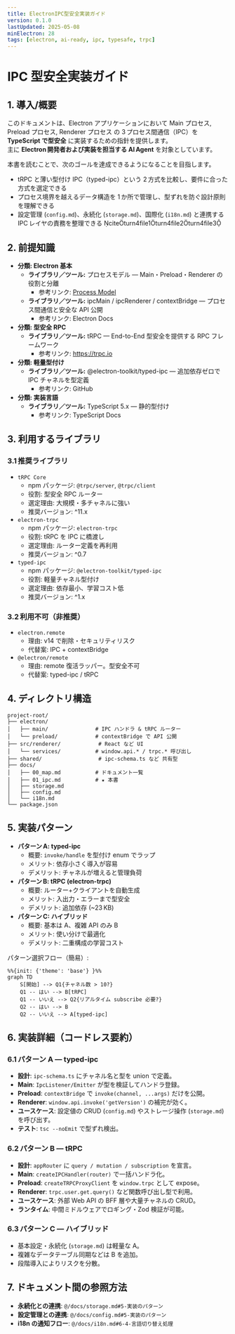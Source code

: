 ```yaml
---
title: ElectronIPC型安全実装ガイド
version: 0.1.0
lastUpdated: 2025-05-08
minElectron: 28
tags: [electron, ai-ready, ipc, typesafe, trpc]
---
```


# IPC 型安全実装ガイド

## 1. 導入/概要

このドキュメントは、Electron アプリケーションにおいて Main プロセス, Preload プロセス, Renderer プロセス の 3 プロセス間通信（IPC）を **TypeScript で型安全** に実装するための指針を提供します。  
主に **Electron 開発者および実装を担当する AI Agent** を対象としています。

本書を読むことで、次のゴールを達成できるようになることを目指します。

- tRPC と薄い型付け IPC（typed-ipc）という 2 方式を比較し、要件に合った方式を選定できる
- プロセス境界を越えるデータ構造を 1 か所で管理し、型ずれを防ぐ設計原則を理解できる
- 設定管理 (`config.md`)、永続化 (`storage.md`)、国際化 (`i18n.md`) と連携する IPC レイヤの責務を整理できる citeturn4file1turn4file2turn4file3

## 2. 前提知識

- **分類: Electron 基本**
  - **ライブラリ／ツール:** プロセスモデル — Main・Preload・Renderer の役割と分離
    - 参考リンク: [Process Model](https://www.electronjs.org/docs/latest/tutorial/process-model)
  - **ライブラリ／ツール:** ipcMain / ipcRenderer / contextBridge — プロセス間通信と安全な API 公開
    - 参考リンク: Electron Docs
- **分類: 型安全 RPC**
  - **ライブラリ／ツール:** tRPC — End-to-End 型安全を提供する RPC フレームワーク
    - 参考リンク: <https://trpc.io>
- **分類: 軽量型付け**
  - **ライブラリ／ツール:** @electron-toolkit/typed-ipc — 追加依存ゼロで IPC チャネルを型定義
    - 参考リンク: GitHub
- **分類: 実装言語**
  - **ライブラリ／ツール:** TypeScript 5.x — 静的型付け
    - 参考リンク: TypeScript Docs

## 3. 利用するライブラリ

### 3.1 推奨ライブラリ

- `tRPC Core`
  - npm パッケージ: `@trpc/server`, `@trpc/client`
  - 役割: 型安全 RPC ルーター
  - 選定理由: 大規模・多チャネルに強い
  - 推奨バージョン: ^11.x
- `electron-trpc`
  - npm パッケージ: `electron-trpc`
  - 役割: tRPC を IPC に橋渡し
  - 選定理由: ルーター定義を再利用
  - 推奨バージョン: ^0.7
- `typed-ipc`
  - npm パッケージ: `@electron-toolkit/typed-ipc`
  - 役割: 軽量チャネル型付け
  - 選定理由: 依存最小、学習コスト低
  - 推奨バージョン: ^1.x

### 3.2 利用不可（非推奨）

- `electron.remote`
  - 理由: v14 で削除・セキュリティリスク
  - 代替案: IPC + contextBridge
- `@electron/remote`
  - 理由: remote 復活ラッパー。型安全不可
  - 代替案: typed-ipc / tRPC

## 4. ディレクトリ構造

```text
project-root/
├── electron/
│   ├── main/               # IPC ハンドラ & tRPC ルーター
│   └── preload/            # contextBridge で API 公開
├── src/renderer/            # React など UI
│   └── services/           # window.api.* / trpc.* 呼び出し
├── shared/                  # ipc-schema.ts など 共有型
├── docs/
│   ├── 00_map.md           # ドキュメント一覧
│   ├── 01_ipc.md           # ★ 本書
│   ├── storage.md
│   ├── config.md
│   └── i18n.md
└── package.json
```

## 5. 実装パターン

- **パターン A: typed-ipc**
  - 概要: `invoke/handle` を型付け enum でラップ
  - メリット: 依存小さく導入が容易
  - デメリット: チャネルが増えると管理負荷
- **パターン B: tRPC (electron-trpc)**
  - 概要: ルーター+クライアントを自動生成
  - メリット: 入出力・エラーまで型安全
  - デメリット: 追加依存 (~23 KB)
- **パターン C: ハイブリッド**
  - 概要: 基本は A、複雑 API のみ B
  - メリット: 使い分けで最適化
  - デメリット: 二重構成の学習コスト

パターン選択フロー（簡易）:

```mermaid
%%{init: {'theme': 'base'} }%%
graph TD
    S[開始] --> Q1{チャネル数 > 10?}
    Q1 -- はい --> B[tRPC]
    Q1 -- いいえ --> Q2{リアルタイム subscribe 必要?}
    Q2 -- はい --> B
    Q2 -- いいえ --> A[typed-ipc]
```

## 6. 実装詳細（コードレス要約）

### 6.1 パターン A — typed-ipc

- **設計**: `ipc-schema.ts` にチャネル名と型を union で定義。
- **Main**: `IpcListener/Emitter` が型を検証してハンドラ登録。
- **Preload**: `contextBridge` で `invoke(channel, ...args)` だけを公開。
- **Renderer**: `window.api.invoke('getVersion')` の補完が効く。
- **ユースケース**: 設定値の CRUD (`config.md`) やストレージ操作 (`storage.md`) を呼び出す。
- **テスト**: `tsc --noEmit` で型ずれ検出。

### 6.2 パターン B — tRPC

- **設計**: `appRouter` に `query / mutation / subscription` を宣言。
- **Main**: `createIPCHandler(router)` で一括ハンドラ化。
- **Preload**: `createTRPCProxyClient` を `window.trpc` として expose。
- **Renderer**: `trpc.user.get.query()` など関数呼び出し型で利用。
- **ユースケース**: 外部 Web API の BFF 層や大量チャネルの CRUD。
- **ランタイム**: 中間ミドルウェアでロギング・Zod 検証が可能。

### 6.3 パターン C — ハイブリッド

- 基本設定・永続化 (`storage.md`) は軽量な A。
- 複雑なデータテーブル同期などは B を追加。
- 段階導入によりリスクを分散。

## 7. ドキュメント間の参照方法

- **永続化との連携**: `@/docs/storage.md#5-実装のパターン`
- **設定管理との連携**: `@/docs/config.md#5-実装のパターン`
- **i18n の通知フロー**: `@/docs/i18n.md#6-4-言語切り替え処理`
